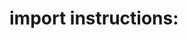 # import instructions:
<script src = "https://cdnjs.cloudflare.com/ajax/libs/three.js/r118/three.min.js">
  INSERT CODE HERE
</script>
